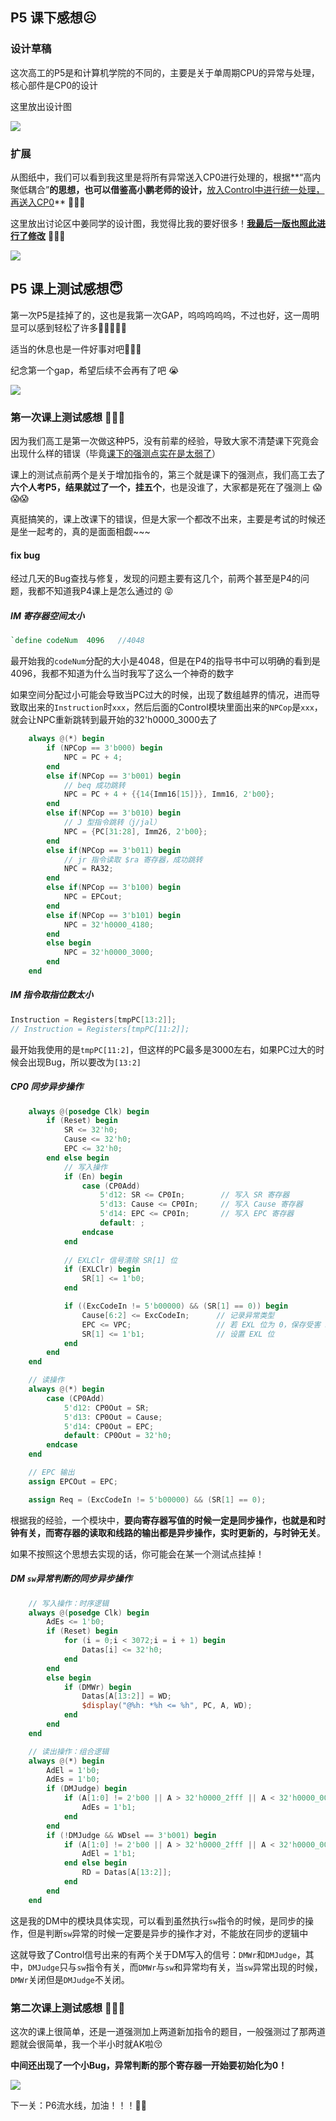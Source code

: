 ## P5 课下感想☹️

### 设计草稿

这次高工的P5是和计算机学院的不同的，主要是关于单周期CPU的异常与处理，核心部件是CP0的设计

这里放出设计图

![](image/1.jpg)

### 扩展

从图纸中，我们可以看到我这里是将所有异常送入CP0进行处理的，根据**“高内聚低耦合”**的思想，也可以借鉴高小鹏老师的设计，**<u>放入Control中进行统一处理，再送入CP0</u>** 🥰🥰🥰

这里放出讨论区中姜同学的设计图，我觉得比我的要好很多！<u>**我最后一版也照此进行了修改**</u> 🫡🫡🫡

![](image/2.png)

## P5 课上测试感想😇

第一次P5是挂掉了的，这也是我第一次GAP，呜呜呜呜呜，不过也好，这一周明显可以感到轻松了许多🥳🥳🥳🥳🥳

适当的休息也是一件好事对吧🥰🥰🥰

纪念第一个gap，希望后续不会再有了吧 😭

![](image/first.png)

### 第一次课上测试感想 🤣🤣🤣

因为我们高工是第一次做这种P5，没有前辈的经验，导致大家不清楚课下究竟会出现什么样的错误（毕竟<u>课下的强测点实在是太弱了</u>）

课上的测试点前两个是关于增加指令的，第三个就是课下的强测点，我们高工去了**六个人考P5，结果就过了一个，挂五个**，也是没谁了，大家都是死在了强测上 😱😱😱

真挺搞笑的，课上改课下的错误，但是大家一个都改不出来，主要是考试的时候还是坐一起考的，真的是面面相觑~~~

#### fix bug

经过几天的Bug查找与修复，发现的问题主要有这几个，前两个甚至是P4的问题，我都不知道我P4课上是怎么通过的 😝

##### IM 寄存器空间太小

```verilog
`define codeNum  4096 	//4048
```

最开始我的`codeNum`分配的大小是4048，但是在P4的指导书中可以明确的看到是4096，我都不知道为什么当时我写了这么一个神奇的数字

如果空间分配过小可能会导致当PC过大的时候，出现了数组越界的情况，进而导致取出来的`Instruction`时`xxx`，然后后面的Control模块里面出来的`NPCop`是`xxx`，就会让NPC重新跳转到最开始的32'h0000_3000去了

```verilog
    always @(*) begin
        if (NPCop == 3'b000) begin
            NPC = PC + 4;
        end
        else if(NPCop == 3'b001) begin
            // beq 成功跳转
            NPC = PC + 4 + {{14{Imm16[15]}}, Imm16, 2'b00};
        end
        else if(NPCop == 3'b010) begin
            // J 型指令跳转（j/jal）
            NPC = {PC[31:28], Imm26, 2'b00};
        end
        else if(NPCop == 3'b011) begin
            // jr 指令读取 $ra 寄存器，成功跳转
            NPC = RA32;
        end
        else if(NPCop == 3'b100) begin
            NPC = EPCout;
        end
        else if(NPCop == 3'b101) begin
            NPC = 32'h0000_4180;
        end
        else begin
            NPC = 32'h0000_3000;
        end
    end
```

##### IM 指令取指位数太小

```verilog
Instruction = Registers[tmpPC[13:2]];
// Instruction = Registers[tmpPC[11:2]];
```

最开始我使用的是`tmpPC[11:2]`，但这样的PC最多是3000左右，如果PC过大的时候会出现Bug，所以要改为`[13:2]`

##### CP0 同步异步操作

```verilog
    always @(posedge Clk) begin
        if (Reset) begin
            SR <= 32'h0;
            Cause <= 32'h0;
            EPC <= 32'h0;
        end else begin
            // 写入操作
            if (En) begin
                case (CP0Add)
                    5'd12: SR <= CP0In;        // 写入 SR 寄存器
                    5'd13: Cause <= CP0In;     // 写入 Cause 寄存器
                    5'd14: EPC <= CP0In;       // 写入 EPC 寄存器
                    default: ;
                endcase
            end
            
            // EXLClr 信号清除 SR[1] 位
            if (EXLClr) begin
                SR[1] <= 1'b0;
            end

            if ((ExcCodeIn != 5'b00000) && (SR[1] == 0)) begin
                Cause[6:2] <= ExcCodeIn;      // 记录异常类型
                EPC <= VPC;                   // 若 EXL 位为 0，保存受害 PC
                SR[1] <= 1'b1;                // 设置 EXL 位          
            end
        end
    end

    // 读操作
    always @(*) begin
        case (CP0Add)
            5'd12: CP0Out = SR;
            5'd13: CP0Out = Cause;
            5'd14: CP0Out = EPC;
            default: CP0Out = 32'h0;
        endcase
    end

    // EPC 输出
    assign EPCOut = EPC;

    assign Req = (ExcCodeIn != 5'b00000) && (SR[1] == 0);
```

根据我的经验，一个模块中，**要向寄存器写值的时候一定是同步操作，也就是和时钟有关，而寄存器的读取和线路的输出都是异步操作，实时更新的，与时钟无关**。

如果不按照这个思想去实现的话，你可能会在某一个测试点挂掉！

##### DM `sw`异常判断的同步异步操作

```verilog
    // 写入操作：时序逻辑
    always @(posedge Clk) begin
        AdEs <= 1'b0;
        if (Reset) begin
            for (i = 0;i < 3072;i = i + 1) begin
                Datas[i] <= 32'h0;
            end
        end
        else begin
            if (DMWr) begin
                Datas[A[13:2]] = WD;
                $display("@%h: *%h <= %h", PC, A, WD);
            end
        end
    end

    // 读出操作：组合逻辑
    always @(*) begin
        AdEl = 1'b0;
        AdEs = 1'b0;
        if (DMJudge) begin
            if (A[1:0] != 2'b00 || A > 32'h0000_2fff || A < 32'h0000_0000) begin
                AdEs = 1'b1;
            end
        end
        if (!DMJudge && WDsel == 3'b001) begin
            if (A[1:0] != 2'b00 || A > 32'h0000_2fff || A < 32'h0000_0000) begin
                AdEl = 1'b1;
            end else begin
                RD = Datas[A[13:2]];
            end
        end
    end
```

这是我的DM中的模块具体实现，可以看到虽然执行`sw`指令的时候，是同步的操作，但是判断`sw`异常的时候一定要是异步的操作才对，不能放在同步的逻辑中

这就导致了Control信号出来的有两个关于DM写入的信号：`DMWr`和`DMJudge`，其中，`DMJudge`只与`sw`指令有关，而`DMWr`与`sw`和异常均有关，当`sw`异常出现的时候，`DMWr`关闭但是`DMJudge`不关闭。

### 第二次课上测试感想 🤣🤣🤣

这次的课上很简单，还是一道强测加上两道新加指令的题目，一般强测过了那两道题就会很简单，我一个半小时就AK啦😚

**中间还出现了一个小Bug，异常判断的那个寄存器一开始要初始化为0！**

![](image/second.png)

下一关：P6流水线，加油！！！🫡🫡